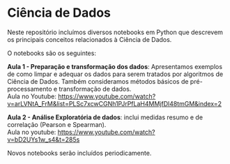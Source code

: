 # Ciência de Dados

Neste repositório incluímos diversos notebooks em Python que descrevem os principais conceitos relacionados à Ciência de Dados.

O notebooks são os seguintes:

**Aula 1 - Preparação e transformação dos dados**: Apresentamos exemplos de como limpar e adequar os dados para serem tratados por algoritmos de Ciência de Dados. Também consideramos métodos básicos de pré-processamento e transformação de dados.<br>
Aula no Youtube: https://www.youtube.com/watch?v=arLVNtA_FrM&list=PLSc7xcwCGNh1PJrPfLaH4MMjfDl48tmGM&index=2

**Aula 2 - Análise Exploratória de dados**: inclui medidas resumo e de correlação (Pearson e Spearman).<br>
Aula no youtube: https://www.youtube.com/watch?v=bD2UYs1w_s4&t=285s


Novos notebooks serão incluídos periodicamente.
